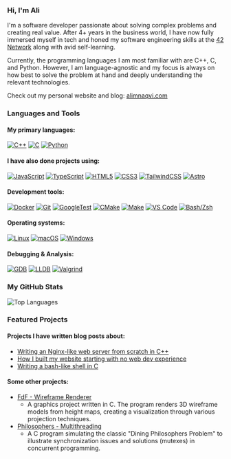 ### Hi, I'm Ali

I'm a software developer passionate about solving complex problems and creating real value. After 4+ years in the business world, I have now fully immersed myself in tech and honed my software engineering skills at the [42 Network](https://www.42network.org/) along with avid self-learning.

Currently, the programming languages I am most familiar with are C++, C, and Python. However, I am language-agnostic and my focus is always on how best to solve the problem at hand and deeply understanding the relevant technologies.

Check out my personal website and blog: [alimnaqvi.com](https://www.alimnaqvi.com)

### Languages and Tools
#### My primary languages:
[![C++](https://img.shields.io/badge/C%2B%2B-00599C?style=flat&logo=c%2B%2B&logoColor=white)](#)
[![C](https://img.shields.io/badge/C-A8B9CC?style=flat&logo=c&logoColor=white)](#)
[![Python](https://img.shields.io/badge/Python-3776AB?style=flat&logo=python&logoColor=white)](#)
  
#### I have also done projects using:
[![JavaScript](https://img.shields.io/badge/JavaScript-F7DF1E?style=flat&logo=javascript&logoColor=black)](#)
[![TypeScript](https://img.shields.io/badge/TypeScript-3178C6?style=flat&logo=typescript&logoColor=white)](#)
[![HTML5](https://img.shields.io/badge/HTML5-E34F26?style=flat&logo=html5&logoColor=white)](#)
[![CSS3](https://img.shields.io/badge/CSS3-1572B6?style=flat&logo=css3&logoColor=white)](#)
[![TailwindCSS](https://img.shields.io/badge/Tailwind_CSS-38B2AC?style=flat&logo=tailwind-css&logoColor=white)](#)
[![Astro](https://img.shields.io/badge/Astro-BC52EE?style=flat&logo=astro&logoColor=white)](#)  
  
#### Development tools:
[![Docker](https://img.shields.io/badge/Docker-2496ED?style=flat&logo=docker&logoColor=white)](#)
[![Git](https://img.shields.io/badge/Git-F05032?style=flat&logo=git&logoColor=white)](#)
[![GoogleTest](https://img.shields.io/badge/GoogleTest-4285F4?style=flat&logo=google&logoColor=white)](#)
[![CMake](https://img.shields.io/badge/CMake-064F8C?style=flat&logo=cmake&logoColor=white)](#)
[![Make](https://img.shields.io/badge/Make-grey?style=flat)](#)
[![VS Code](https://img.shields.io/badge/VS_Code-007ACC?style=flat&logo=visual-studio-code&logoColor=white)](#)
[![Bash/Zsh](https://img.shields.io/badge/Bash%2FZsh-4EAA25?style=flat&logo=gnometerminal&logoColor=white)](#)  
  
#### Operating systems:
[![Linux](https://img.shields.io/badge/Linux-FCC624?style=flat&logo=linux&logoColor=black)](#)
[![macOS](https://img.shields.io/badge/macOS-000000?style=flat&logo=apple&logoColor=white)](#)
[![Windows](https://img.shields.io/badge/Windows-0078D4?style=flat&logo=windows&logoColor=white)](#)  
  
#### Debugging & Analysis:
[![GDB](https://img.shields.io/badge/GDB-grey?style=flat)](#)
[![LLDB](https://img.shields.io/badge/LLDB-grey?style=flat)](#)
[![Valgrind](https://img.shields.io/badge/Valgrind-grey?style=flat)](#)

### My GitHub Stats
<p>
  <img src="https://github-readme-stats.vercel.app/api/top-langs/?username=alimnaqvi&layout=donut&theme=transparent&hide_border=true&size_weight=0.5&count_weight=0.5&hide=makefile" alt="Top Languages" />
  <img src="https://page-views-counter-534232554413.europe-west1.run.app/view?src=github.com&src_uri=/alimnaqvi" style="display: none;" />
</p>

### Featured Projects

#### Projects I have written blog posts about:
* [Writing an Nginx-like web server from scratch in C++](https://www.alimnaqvi.com/blog/webserv)
* [How I built my website starting with no web dev experience](https://www.alimnaqvi.com/blog/this-website)
* [Writing a bash-like shell in C](https://www.alimnaqvi.com/blog/minishell)

#### Some other projects:
* [FdF - Wireframe Renderer](https://github.com/alimnaqvi/FdF)
  * A graphics project written in C. The program renders 3D wireframe models from height maps, creating a visualization through various projection techniques.
* [Philosophers - Multithreading](https://github.com/alimnaqvi/philosophers)
  * A C program simulating the classic "Dining Philosophers Problem" to illustrate synchronization issues and solutions (mutexes) in concurrent programming.

